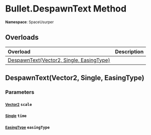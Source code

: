# Bullet.DespawnText Method

<small>**Namespace**: SpaceUsurper</small>

## Overloads

<div markdown="1" class="member-table">

| Overload | Description |
| :------- | ----------- |
| [DespawnText(Vector2, Single, EasingType)](#Vector2_Single_EasingType_) |  | 

</div>

## DespawnText(Vector2, Single, EasingType)
### Parameters
#### <small>[Vector2](https://docs.unity3d.com/ScriptReference/Vector2.html)</small> `scale`

#### <small>[Single](https://docs.microsoft.com/en-us/dotnet/api/system.single?view=netframework-4.5)</small> `time`

#### <small>[EasingType](../EasingType.md)</small> `easingType`

